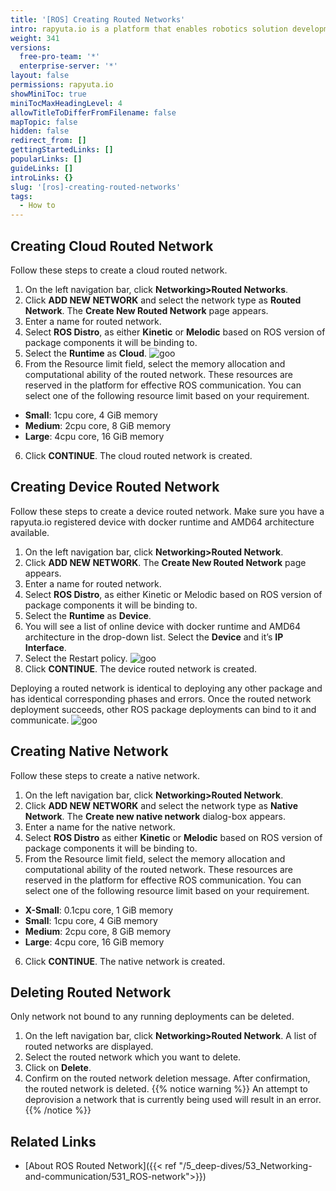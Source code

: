 ```yaml
---
title: '[ROS] Creating Routed Networks'
intro: rapyuta.io is a platform that enables robotics solution development by providing the necessary software infrastructure and facilitating the interaction between multiple stakeholders who contribute to the solution development.
weight: 341
versions:
  free-pro-team: '*'
  enterprise-server: '*'
layout: false
permissions: rapyuta.io
showMiniToc: true
miniTocMaxHeadingLevel: 4
allowTitleToDifferFromFilename: false
mapTopic: false
hidden: false
redirect_from: []
gettingStartedLinks: []
popularLinks: []
guideLinks: []
introLinks: {}
slug: '[ros]-creating-routed-networks'
tags:
  - How to
---
```

## Creating Cloud Routed Network 
Follow these steps to create a cloud routed network.

1. On the left navigation bar, click **Networking>Routed Networks**.
2. Click **ADD NEW NETWORK** and select the network type as **Routed Network**. The **Create New Routed Network** page appears. 
3. Enter a name for routed network.
4. Select **ROS Distro**, as either **Kinetic** or **Melodic** based on ROS version of package components it will be binding to.
5. Select the **Runtime** as **Cloud**.
![goo](/images/tutorials/routed-networks/create-cloud-routed-network.png?classes=border,shadow&width=40pc)
6. From the Resource limit field, select the memory allocation and computational ability of the routed network. These resources are reserved in the platform for effective ROS communication. You can select one of the following resource limit based on your requirement.
  * **Small**: 1cpu core, 4 GiB memory
  * **Medium**: 2cpu core, 8 GiB memory
  * **Large**: 4cpu core, 16 GiB memory
6. Click **CONTINUE**. The cloud routed network is created.


## Creating Device Routed Network 
Follow these steps to create a device routed network. Make sure you have a rapyuta.io registered
device with docker runtime and AMD64 architecture available.


1. On the left navigation bar, click **Networking>Routed Network**.
2. Click **ADD NEW NETWORK**. The **Create New Routed Network** page appears.
3. Enter a name for routed network.
4. Select **ROS Distro**, as either Kinetic or Melodic based on ROS version of package components it will be binding to.
5. Select the **Runtime** as **Device**.
6. You will see a list of online device with docker runtime and AMD64 architecture in the drop-down list. 
Select the **Device** and it’s **IP Interface**. 
7. Select the Restart policy.
![goo](/images/tutorials/routed-networks/create-device-routed-network.png?classes=border,shadow&width=40pc)
8. Click **CONTINUE**. The device routed network is created.

Deploying a routed network is identical to deploying any other package and has identical corresponding phases and errors.
Once the routed network deployment succeeds, other ROS package deployments can bind to it and communicate.
![goo](/images/tutorials/routed-networks/routed-network-details.png?classes=border,shadow&width=40pc)

## Creating Native Network

Follow these steps to create a native network.

1. On the left navigation bar, click **Networking>Routed Network**.
2. Click **ADD NEW NETWORK** and select the network type as **Native Network**. The **Create new native network** dialog-box appears.
3. Enter a name for the native network. 
4. Select **ROS Distro** as either **Kinetic** or **Melodic** based on ROS version of package components it will be binding to.
5. From the Resource limit field, select the memory allocation and computational ability of the routed network. These resources are reserved in the platform for effective ROS communication. You can select one of the following resource limit based on your requirement.
  * **X-Small**: 0.1cpu core, 1 GiB memory
  * **Small**: 1cpu core, 4 GiB memory
  * **Medium**: 2cpu core, 8 GiB memory
  * **Large**: 4cpu core, 16 GiB memory

6. Click **CONTINUE**. The native network is created.

## Deleting Routed Network

Only network not bound to any running deployments can be deleted.

1. On the left navigation bar, click **Networking>Routed Network**. A list of routed networks are displayed.
2. Select the routed network which you want to delete. 
3. Click on **Delete**.
4. Confirm on the routed network deletion message. After confirmation, the routed network is deleted.
{{% notice warning %}}
An attempt to deprovision a network that is currently being used will result in an error.
{{% /notice %}}



## Related Links

* [About ROS Routed Network]({{< ref "/5_deep-dives/53_Networking-and-communication/531_ROS-network">}})